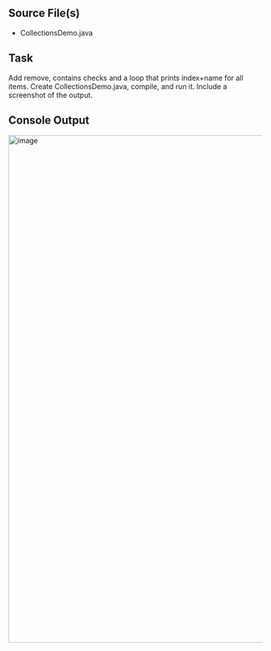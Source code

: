 ## Source File(s)
- CollectionsDemo.java

## Task
Add remove, contains checks and a loop that prints index+name for
all items. Create CollectionsDemo.java, compile, and run it. Include a screenshot of the output.

## Console Output
<img width="1919" height="1004" alt="image" src="https://github.com/user-attachments/assets/f238d936-711b-4a11-9e9f-3c8dc9896345" />
